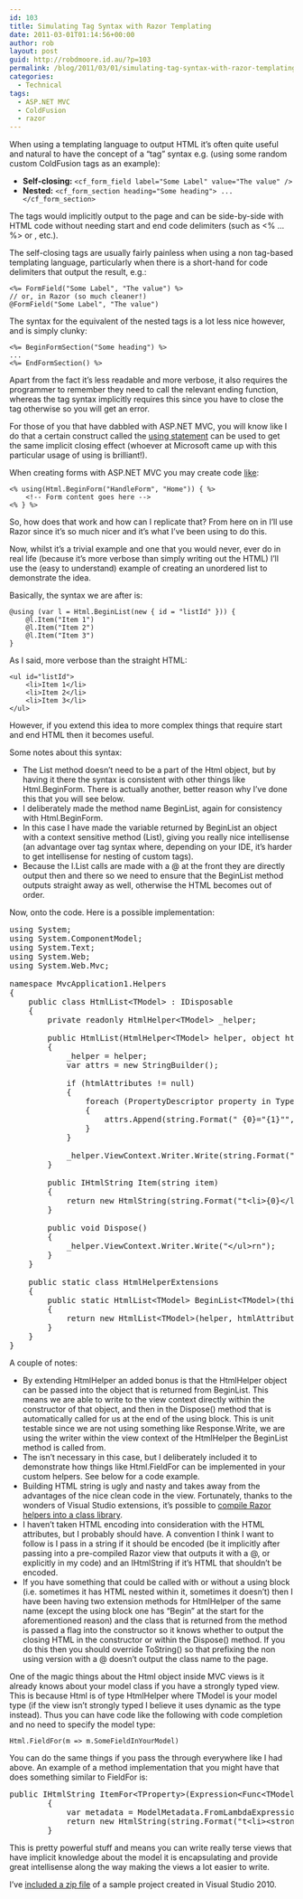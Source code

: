 ```yaml
---
id: 103
title: Simulating Tag Syntax with Razor Templating
date: 2011-03-01T01:14:56+00:00
author: rob
layout: post
guid: http://robdmoore.id.au/?p=103
permalink: /blog/2011/03/01/simulating-tag-syntax-with-razor-templating/
categories:
  - Technical
tags:
  - ASP.NET MVC
  - ColdFusion
  - razor
---
```

When using a templating language to output HTML it&#8217;s often quite useful and natural to have the concept of a &#8220;tag&#8221; syntax e.g. (using some random custom ColdFusion tags as an example):

  * **Self-closing:** `<cf_form_field label="Some Label" value="The value" />`
  * **Nested:** `<cf_form_section heading="Some heading"> ... </cf_form_section>`

The tags would implicitly output to the page and can be side-by-side with HTML code without needing start and end code delimiters (such as <% &#8230; %> or <? &#8230; ?>, etc.).
  
<!--more-->


  
The self-closing tags are usually fairly painless when using a non tag-based templating language, particularly when there is a short-hand for code delimiters that output the result, e.g.:

    <%= FormField("Some Label", "The value") %>
    // or, in Razor (so much cleaner!)
    @FormField("Some Label", "The value")

The syntax for the equivalent of the nested tags is a lot less nice however, and is simply clunky:

    <%= BeginFormSection("Some heading") %>
    ...
    <%= EndFormSection() %>

Apart from the fact it&#8217;s less readable and more verbose, it also requires the programmer to remember they need to call the relevant ending function, whereas the tag syntax implicitly requires this since you have to close the tag otherwise so you will get an error.

For those of you that have dabbled with ASP.NET MVC, you will know like I do that a certain construct called the [using statement](http://msdn.microsoft.com/en-us/library/yh598w02.aspx) can be used to get the same implicit closing effect (whoever at Microsoft came up with this particular usage of using is brilliant!).

When creating forms with ASP.NET MVC you may create code [like](http://msdn.microsoft.com/en-us/library/dd410596.aspx):

    <% using(Html.BeginForm("HandleForm", "Home")) { %>
        <!-- Form content goes here -->
    <% } %>
    

So, how does that work and how can I replicate that? From here on in I&#8217;ll use Razor since it&#8217;s so much nicer and it&#8217;s what I&#8217;ve been using to do this.

Now, whilst it&#8217;s a trivial example and one that you would never, ever do in real life (because it&#8217;s more verbose than simply writing out the HTML) I&#8217;ll use the (easy to understand) example of creating an unordered list to demonstrate the idea.

Basically, the syntax we are after is:

    @using (var l = Html.BeginList(new { id = "listId" })) {
        @l.Item("Item 1")
        @l.Item("Item 2")
        @l.Item("Item 3")
    }

As I said, more verbose than the straight HTML:

    <ul id="listId">
    	<li>Item 1</li>
    	<li>Item 2</li>
    	<li>Item 3</li>
    </ul>

However, if you extend this idea to more complex things that require start and end HTML then it becomes useful.

Some notes about this syntax:

  * The List method doesn&#8217;t need to be a part of the Html object, but by having it there the syntax is consistent with other things like Html.BeginForm. There is actually another, better reason why I&#8217;ve done this that you will see below.
  * I deliberately made the method name BeginList, again for consistency with Html.BeginForm.
  * In this case I have made the variable returned by BeginList an object with a context sensitive method (List), giving you really nice intellisense (an advantage over tag syntax where, depending on your IDE, it&#8217;s harder to get intellisense for nesting of custom tags).
  * Because the l.List calls are made with a @ at the front they are directly output then and there so we need to ensure that the BeginList method outputs straight away as well, otherwise the HTML becomes out of order.

Now, onto the code. Here is a possible implementation:

<pre class="brush: csharp; title: ; notranslate" title="">using System;
using System.ComponentModel;
using System.Text;
using System.Web;
using System.Web.Mvc;

namespace MvcApplication1.Helpers
{
	public class HtmlList&lt;TModel&gt; : IDisposable
	{
		private readonly HtmlHelper&lt;TModel&gt; _helper;

		public HtmlList(HtmlHelper&lt;TModel&gt; helper, object htmlAttributes = null)
		{
			_helper = helper;
			var attrs = new StringBuilder();

			if (htmlAttributes != null)
			{
				foreach (PropertyDescriptor property in TypeDescriptor.GetProperties(htmlAttributes))
				{
					attrs.Append(string.Format(" {0}="{1}"", property.Name, property.GetValue(htmlAttributes)));
				}
			}

			_helper.ViewContext.Writer.Write(string.Format("&lt;ul{0}&gt;rn", attrs));
		}

		public IHtmlString Item(string item)
		{
			return new HtmlString(string.Format("t&lt;li&gt;{0}&lt;/li&gt;rn", item));
		}

		public void Dispose()
		{
			_helper.ViewContext.Writer.Write("&lt;/ul&gt;rn");
		}
	}

	public static class HtmlHelperExtensions
	{
		public static HtmlList&lt;TModel&gt; BeginList&lt;TModel&gt;(this HtmlHelper&lt;TModel&gt; helper, object htmlAttributes = null)
		{
			return new HtmlList&lt;TModel&gt;(helper, htmlAttributes);
		}
	}
}
</pre>

A couple of notes:

  * By extending HtmlHelper an added bonus is that the HtmlHelper object can be passed into the object that is returned from BeginList. This means we are able to write to the view context directly within the constructor of that object, and then in the Dispose() method that is automatically called for us at the end of the using block. This is unit testable since we are not using something like Response.Write, we are using the writer within the view context of the HtmlHelper the BeginList method is called from.
  * The <TModel> isn&#8217;t necessary in this case, but I deliberately included it to demonstrate how things like Html.FieldFor can be implemented in your custom helpers. See below for a code example.
  * Building HTML string is ugly and nasty and takes away from the advantages of the nice clean code in the view. Fortunately, thanks to the wonders of Visual Studio extensions, it&#8217;s possible to [compile Razor helpers into a class library](http://www.chrisvandesteeg.nl/2010/11/22/embedding-pre-compiled-razor-views-in-your-dll/#axzz1FGuO40YQ).
  * I haven&#8217;t taken HTML encoding into consideration with the HTML attributes, but I probably should have. A convention I think I want to follow is I pass in a string if it should be encoded (be it implicitly after passing into a pre-compiled Razor view that outputs it with a @, or explicitly in my code) and an IHtmlString if it&#8217;s HTML that shouldn&#8217;t be encoded.
  * If you have something that could be called with or without a using block (i.e. sometimes it has HTML nested within it, sometimes it doesn&#8217;t) then I have been having two extension methods for HtmlHelper of the same name (except the using block one has &#8220;Begin&#8221; at the start for the aforementioned reason) and the class that is returned from the method is passed a flag into the constructor so it knows whether to output the closing HTML in the constructor or within the Dispose() method. If you do this then you should override ToString() so that prefixing the non using version with a @ doesn&#8217;t output the class name to the page.

One of the magic things about the Html object inside MVC views is it already knows about your model class if you have a strongly typed view. This is because Html is of type HtmlHelper<TModel> where TModel is your model type (if the view isn&#8217;t strongly typed I believe it uses dynamic as the type instead). Thus you can have code like the following with code completion and no need to specify the model type:

    Html.FieldFor(m => m.SomeFieldInYourModel)

You can do the same things if you pass the <TModel> through everywhere like I had above. An example of a method implementation that you might have that does something similar to FieldFor is:

<pre class="brush: csharp; title: ; notranslate" title="">public IHtmlString ItemFor&lt;TProperty&gt;(Expression&lt;Func&lt;TModel, TProperty&gt;&gt; expression)
		{
			var metadata = ModelMetadata.FromLambdaExpression(expression, _helper.ViewData);
			return new HtmlString(string.Format("t&lt;li&gt;&lt;strong&gt;{0}:&lt;/strong&gt; {1}&lt;/li&gt;rn", metadata.PropertyName, expression.Compile()((TModel)_helper.ViewContext.ViewData.Model)));
		}
</pre>

This is pretty powerful stuff and means you can write really terse views that have implicit knowledge about the model it is encapsulating and provide great intellisense along the way making the views a lot easier to write.

I&#8217;ve [included a zip file](http://media.robdmoore.id.au/uploads/2011/03/SimulateTagSyntaxWithRazorTemplating.zip) of a sample project created in Visual Studio 2010.